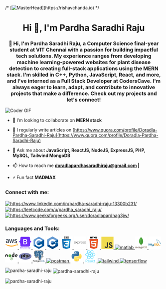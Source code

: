 /* [![MasterHead](https://1.bp.blogspot.com/-7A4WynwLsM...)](https://rishavchanda.io) */

<h1 align="center">Hi 👋, I'm Pardha Saradhi Raju</h1>
<h3 align="center">👋 Hi, I'm Pardha Saradhi Raju, a Computer Science final-year student at VIT Chennai with a passion for building impactful tech solutions. My experience ranges from developing machine learning-powered websites for plant disease detection to creating full-stack applications using the MERN stack. I'm skilled in C++, Python, JavaScript, React, and more, and I've interned as a Full Stack Developer at CodersCave. I'm always eager to learn, adapt, and contribute to innovative projects that make a difference. Check out my projects and let's connect!</h3>

<img alt="Coder GIF" width=100 src="https://raw.githubusercontent.com/TheDudeThatCode/TheDudeThatCode/master/Assets/Developer.gif" />

- 👯 I’m looking to collaborate on **MERN stack**

- 📝 I regularly write articles on [https://www.quora.com/profile/Doradla-Pardha-Saradhi-Raju](https://www.quora.com/profile/Doradla-Pardha-Saradhi-Raju)

- 💬 Ask me about **JavaScript, ReactJS, NodeJS, ExpressJS, PHP, MySQL, Tailwind MongoDB**

- 📫 How to reach me **doradlapardhasaradhiraju@gmail.com |**

- ⚡ Fun fact **MADMAX**

<h3 align="left">Connect with me:</h3>
<p align="left">
<a href="https://linkedin.com/in/https://www.linkedin.com/in/pardha-saradhi-raju-13300b231/" target="blank"><img align="center" src="https://raw.githubusercontent.com/rahuldkjain/github-profile-readme-generator/master/src/images/icons/Social/linked-in-alt.svg" alt="https://www.linkedin.com/in/pardha-saradhi-raju-13300b231/" height="30" width="40" /></a>
<a href="https://www.leetcode.com/https://leetcode.com/u/pardha_saradhi_raju/" target="blank"><img align="center" src="https://raw.githubusercontent.com/rahuldkjain/github-profile-readme-generator/master/src/images/icons/Social/leet-code.svg" alt="https://leetcode.com/u/pardha_saradhi_raju/" height="30" width="40" /></a>
<a href="https://auth.geeksforgeeks.org/user/https://www.geeksforgeeks.org/user/doradlapardhag3jw/" target="blank"><img align="center" src="https://raw.githubusercontent.com/rahuldkjain/github-profile-readme-generator/master/src/images/icons/Social/geeks-for-geeks.svg" alt="https://www.geeksforgeeks.org/user/doradlapardhag3jw/" height="30" width="40" /></a>
</p>

<h3 align="left">Languages and Tools:</h3>
<p align="left"> <a href="https://aws.amazon.com" target="_blank" rel="noreferrer"> <img src="https://raw.githubusercontent.com/devicons/devicon/master/icons/amazonwebservices/amazonwebservices-original-wordmark.svg" alt="aws" width="40" height="40"/> </a> <a href="https://getbootstrap.com" target="_blank" rel="noreferrer"> <img src="https://raw.githubusercontent.com/devicons/devicon/master/icons/bootstrap/bootstrap-plain-wordmark.svg" alt="bootstrap" width="40" height="40"/> </a> <a href="https://www.cprogramming.com/" target="_blank" rel="noreferrer"> <img src="https://raw.githubusercontent.com/devicons/devicon/master/icons/c/c-original.svg" alt="c" width="40" height="40"/> </a> <a href="https://www.w3schools.com/cpp/" target="_blank" rel="noreferrer"> <img src="https://raw.githubusercontent.com/devicons/devicon/master/icons/cplusplus/cplusplus-original.svg" alt="cplusplus" width="40" height="40"/> </a> <a href="https://www.w3schools.com/css/" target="_blank" rel="noreferrer"> <img src="https://raw.githubusercontent.com/devicons/devicon/master/icons/css3/css3-original-wordmark.svg" alt="css3" width="40" height="40"/> </a> <a href="https://expressjs.com" target="_blank" rel="noreferrer"> <img src="https://raw.githubusercontent.com/devicons/devicon/master/icons/express/express-original-wordmark.svg" alt="express" width="40" height="40"/> </a> <a href="https://www.w3.org/html/" target="_blank" rel="noreferrer"> <img src="https://raw.githubusercontent.com/devicons/devicon/master/icons/html5/html5-original-wordmark.svg" alt="html5" width="40" height="40"/> </a> <a href="https://developer.mozilla.org/en-US/docs/Web/JavaScript" target="_blank" rel="noreferrer"> <img src="https://raw.githubusercontent.com/devicons/devicon/master/icons/javascript/javascript-original.svg" alt="javascript" width="40" height="40"/> </a> <a href="https://www.mathworks.com/" target="_blank" rel="noreferrer"> <img src="https://upload.wikimedia.org/wikipedia/commons/2/21/Matlab_Logo.png" alt="matlab" width="40" height="40"/> </a> <a href="https://www.mongodb.com/" target="_blank" rel="noreferrer"> <img src="https://raw.githubusercontent.com/devicons/devicon/master/icons/mongodb/mongodb-original-wordmark.svg" alt="mongodb" width="40" height="40"/> </a> <a href="https://www.mysql.com/" target="_blank" rel="noreferrer"> <img src="https://raw.githubusercontent.com/devicons/devicon/master/icons/mysql/mysql-original-wordmark.svg" alt="mysql" width="40" height="40"/> </a> <a href="https://nodejs.org" target="_blank" rel="noreferrer"> <img src="https://raw.githubusercontent.com/devicons/devicon/master/icons/nodejs/nodejs-original-wordmark.svg" alt="nodejs" width="40" height="40"/> </a> <a href="https://www.php.net" target="_blank" rel="noreferrer"> <img src="https://raw.githubusercontent.com/devicons/devicon/master/icons/php/php-original.svg" alt="php" width="40" height="40"/> </a> <a href="https://www.postgresql.org" target="_blank" rel="noreferrer"> <img src="https://raw.githubusercontent.com/devicons/devicon/master/icons/postgresql/postgresql-original-wordmark.svg" alt="postgresql" width="40" height="40"/> </a> <a href="https://postman.com" target="_blank" rel="noreferrer"> <img src="https://www.vectorlogo.zone/logos/getpostman/getpostman-icon.svg" alt="postman" width="40" height="40"/> </a> <a href="https://www.python.org" target="_blank" rel="noreferrer"> <img src="https://raw.githubusercontent.com/devicons/devicon/master/icons/python/python-original.svg" alt="python" width="40" height="40"/> </a> <a href="https://reactjs.org/" target="_blank" rel="noreferrer"> <img src="https://raw.githubusercontent.com/devicons/devicon/master/icons/react/react-original-wordmark.svg" alt="react" width="40" height="40"/> </a> <a href="https://tailwindcss.com/" target="_blank" rel="noreferrer"> <img src="https://www.vectorlogo.zone/logos/tailwindcss/tailwindcss-icon.svg" alt="tailwind" width="40" height="40"/> </a> <a href="https://www.tensorflow.org" target="_blank" rel="noreferrer"> <img src="https://www.vectorlogo.zone/logos/tensorflow/tensorflow-icon.svg" alt="tensorflow" width="40" height="40"/> </a> </p>

<p><img align="left" src="https://github-readme-stats.vercel.app/api/top-langs?username=pardha-saradhi-raju&show_icons=true&locale=en&layout=compact" alt="pardha-saradhi-raju" /></p>

<p>&nbsp;<img align="center" src="https://github-readme-stats.vercel.app/api?username=pardha-saradhi-raju&show_icons=true&locale=en" alt="pardha-saradhi-raju" /></p>

<p><img align="center" src="https://github-readme-streak-stats.herokuapp.com/?user=pardha-saradhi-raju&" alt="pardha-saradhi-raju" /></p>
